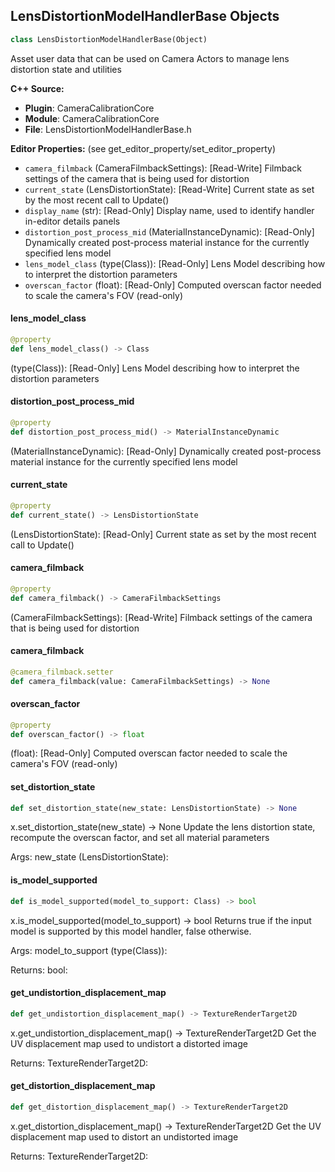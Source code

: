 ## LensDistortionModelHandlerBase Objects

```python
class LensDistortionModelHandlerBase(Object)
```

Asset user data that can be used on Camera Actors to manage lens distortion state and utilities

**C++ Source:**

- **Plugin**: CameraCalibrationCore
- **Module**: CameraCalibrationCore
- **File**: LensDistortionModelHandlerBase.h

**Editor Properties:** (see get_editor_property/set_editor_property)

- ``camera_filmback`` (CameraFilmbackSettings):  [Read-Write] Filmback settings of the camera that is being used for distortion
- ``current_state`` (LensDistortionState):  [Read-Write] Current state as set by the most recent call to Update()
- ``display_name`` (str):  [Read-Only] Display name, used to identify handler in-editor details panels
- ``distortion_post_process_mid`` (MaterialInstanceDynamic):  [Read-Only] Dynamically created post-process material instance for the currently specified lens model
- ``lens_model_class`` (type(Class)):  [Read-Only] Lens Model describing how to interpret the distortion parameters
- ``overscan_factor`` (float):  [Read-Only] Computed overscan factor needed to scale the camera's FOV (read-only)

<a id="unreal.LensDistortionModelHandlerBase.lens_model_class"></a>

#### lens_model_class

```python
@property
def lens_model_class() -> Class
```

(type(Class)):  [Read-Only] Lens Model describing how to interpret the distortion parameters

<a id="unreal.LensDistortionModelHandlerBase.distortion_post_process_mid"></a>

#### distortion_post_process_mid

```python
@property
def distortion_post_process_mid() -> MaterialInstanceDynamic
```

(MaterialInstanceDynamic):  [Read-Only] Dynamically created post-process material instance for the currently specified lens model

<a id="unreal.LensDistortionModelHandlerBase.current_state"></a>

#### current_state

```python
@property
def current_state() -> LensDistortionState
```

(LensDistortionState):  [Read-Only] Current state as set by the most recent call to Update()

<a id="unreal.LensDistortionModelHandlerBase.camera_filmback"></a>

#### camera_filmback

```python
@property
def camera_filmback() -> CameraFilmbackSettings
```

(CameraFilmbackSettings):  [Read-Write] Filmback settings of the camera that is being used for distortion

<a id="unreal.LensDistortionModelHandlerBase.camera_filmback"></a>

#### camera_filmback

```python
@camera_filmback.setter
def camera_filmback(value: CameraFilmbackSettings) -> None
```

<a id="unreal.LensDistortionModelHandlerBase.overscan_factor"></a>

#### overscan_factor

```python
@property
def overscan_factor() -> float
```

(float):  [Read-Only] Computed overscan factor needed to scale the camera's FOV (read-only)

<a id="unreal.LensDistortionModelHandlerBase.set_distortion_state"></a>

#### set_distortion_state

```python
def set_distortion_state(new_state: LensDistortionState) -> None
```

x.set_distortion_state(new_state) -> None
Update the lens distortion state, recompute the overscan factor, and set all material parameters

Args:
    new_state (LensDistortionState):

<a id="unreal.LensDistortionModelHandlerBase.is_model_supported"></a>

#### is_model_supported

```python
def is_model_supported(model_to_support: Class) -> bool
```

x.is_model_supported(model_to_support) -> bool
Returns true if the input model is supported by this model handler, false otherwise.

Args:
    model_to_support (type(Class)): 

Returns:
    bool:

<a id="unreal.LensDistortionModelHandlerBase.get_undistortion_displacement_map"></a>

#### get_undistortion_displacement_map

```python
def get_undistortion_displacement_map() -> TextureRenderTarget2D
```

x.get_undistortion_displacement_map() -> TextureRenderTarget2D
Get the UV displacement map used to undistort a distorted image

Returns:
    TextureRenderTarget2D:

<a id="unreal.LensDistortionModelHandlerBase.get_distortion_displacement_map"></a>

#### get_distortion_displacement_map

```python
def get_distortion_displacement_map() -> TextureRenderTarget2D
```

x.get_distortion_displacement_map() -> TextureRenderTarget2D
Get the UV displacement map used to distort an undistorted image

Returns:
    TextureRenderTarget2D:

<a id="unreal.AnamorphicLensDistortionModelHandler"></a>